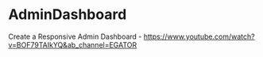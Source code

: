# AdminDashboard
 Create a Responsive Admin Dashboard - https://www.youtube.com/watch?v=BOF79TAIkYQ&ab_channel=EGATOR
